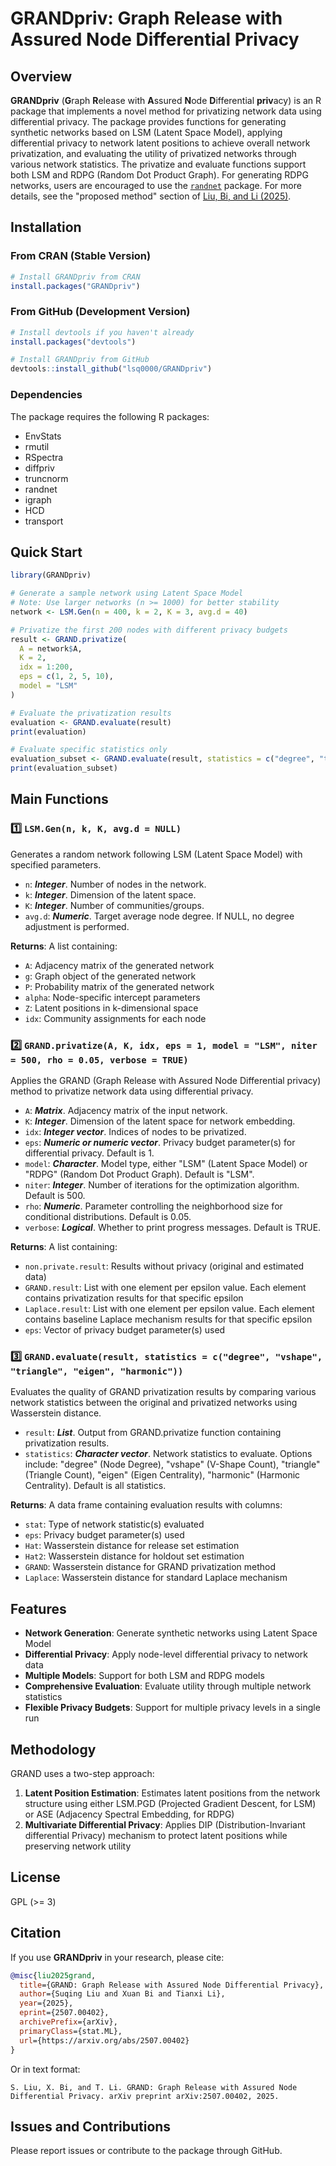 # GRANDpriv: Graph Release with Assured Node Differential Privacy

## Overview

**GRANDpriv** (**G**raph **R**elease with **A**ssured **N**ode **D**ifferential **priv**acy) is an R package that implements a novel method for privatizing network data using differential privacy. The package provides functions for generating synthetic networks based on LSM (Latent Space Model), applying differential privacy to network latent positions to achieve overall network privatization, and evaluating the utility of privatized networks through various network statistics. The privatize and evaluate functions support both LSM and RDPG (Random Dot Product Graph). For generating RDPG networks, users are encouraged to use the [`randnet`](https://CRAN.R-project.org/package=randnet) package. For more details, see the "proposed method" section of [Liu, Bi, and Li (2025)](https://arxiv.org/abs/2507.00402).

## Installation

### From CRAN (Stable Version)

```r
# Install GRANDpriv from CRAN
install.packages("GRANDpriv")
```

<!-- *Note: CRAN version is currently under review and not yet available. Please use the development version from GitHub.* -->

### From GitHub (Development Version)

```r
# Install devtools if you haven't already
install.packages("devtools")

# Install GRANDpriv from GitHub
devtools::install_github("lsq0000/GRANDpriv")
```

### Dependencies

The package requires the following R packages:
- EnvStats
- rmutil  
- RSpectra
- diffpriv
- truncnorm
- randnet
- igraph
- HCD
- transport

## Quick Start

```r
library(GRANDpriv)

# Generate a sample network using Latent Space Model
# Note: Use larger networks (n >= 1000) for better stability
network <- LSM.Gen(n = 400, k = 2, K = 3, avg.d = 40)

# Privatize the first 200 nodes with different privacy budgets
result <- GRAND.privatize(
  A = network$A, 
  K = 2, 
  idx = 1:200, 
  eps = c(1, 2, 5, 10), 
  model = "LSM"
)

# Evaluate the privatization results
evaluation <- GRAND.evaluate(result)
print(evaluation)

# Evaluate specific statistics only
evaluation_subset <- GRAND.evaluate(result, statistics = c("degree", "triangle"))
print(evaluation_subset)
```

## Main Functions

### 1️⃣ `LSM.Gen(n, k, K, avg.d = NULL)`
Generates a random network following LSM (Latent Space Model) with specified parameters.

- `n`: ***Integer***. Number of nodes in the network.
- `k`: ***Integer***. Dimension of the latent space.
- `K`: ***Integer***. Number of communities/groups.
- `avg.d`: ***Numeric***. Target average node degree. If NULL, no degree adjustment is performed.

**Returns**: A list containing:
- `A`: Adjacency matrix of the generated network
- `g`: Graph object of the generated network
- `P`: Probability matrix of the generated network
- `alpha`: Node-specific intercept parameters
- `Z`: Latent positions in k-dimensional space
- `idx`: Community assignments for each node

### 2️⃣ `GRAND.privatize(A, K, idx, eps = 1, model = "LSM", niter = 500, rho = 0.05, verbose = TRUE)`
Applies the GRAND (Graph Release with Assured Node Differential privacy) method to privatize network data using differential privacy.

- `A`: ***Matrix***. Adjacency matrix of the input network.
- `K`: ***Integer***. Dimension of the latent space for network embedding.
- `idx`: ***Integer vector***. Indices of nodes to be privatized.
- `eps`: ***Numeric or numeric vector***. Privacy budget parameter(s) for differential privacy. Default is 1.
- `model`: ***Character***. Model type, either "LSM" (Latent Space Model) or "RDPG" (Random Dot Product Graph). Default is "LSM".
- `niter`: ***Integer***. Number of iterations for the optimization algorithm. Default is 500.
- `rho`: ***Numeric***. Parameter controlling the neighborhood size for conditional distributions. Default is 0.05.
- `verbose`: ***Logical***. Whether to print progress messages. Default is TRUE.

**Returns**: A list containing:
- `non.private.result`: Results without privacy (original and estimated data)
- `GRAND.result`: List with one element per epsilon value. Each element contains privatization results for that specific epsilon
- `Laplace.result`: List with one element per epsilon value. Each element contains baseline Laplace mechanism results for that specific epsilon
- `eps`: Vector of privacy budget parameter(s) used

### 3️⃣ `GRAND.evaluate(result, statistics = c("degree", "vshape", "triangle", "eigen", "harmonic"))`
Evaluates the quality of GRAND privatization results by comparing various network statistics between the original and privatized networks using Wasserstein distance.

- `result`: ***List***. Output from GRAND.privatize function containing privatization results.
- `statistics`: ***Character vector***. Network statistics to evaluate. Options include: "degree" (Node Degree), "vshape" (V-Shape Count), "triangle" (Triangle Count), "eigen" (Eigen Centrality), "harmonic" (Harmonic Centrality). Default is all statistics.

**Returns**: A data frame containing evaluation results with columns:
- `stat`: Type of network statistic(s) evaluated
- `eps`: Privacy budget parameter(s) used
- `Hat`: Wasserstein distance for release set estimation
- `Hat2`: Wasserstein distance for holdout set estimation
- `GRAND`: Wasserstein distance for GRAND privatization method
- `Laplace`: Wasserstein distance for standard Laplace mechanism

## Features

- **Network Generation**: Generate synthetic networks using Latent Space Model
- **Differential Privacy**: Apply node-level differential privacy to network data
- **Multiple Models**: Support for both LSM and RDPG models
- **Comprehensive Evaluation**: Evaluate utility through multiple network statistics
- **Flexible Privacy Budgets**: Support for multiple privacy levels in a single run

## Methodology

GRAND uses a two-step approach:
1. **Latent Position Estimation**: Estimates latent positions from the network structure using either LSM.PGD (Projected Gradient Descent, for LSM) or ASE (Adjacency Spectral Embedding, for RDPG)
2. **Multivariate Differential Privacy**: Applies DIP (Distribution-Invariant differential Privacy) mechanism to protect latent positions while preserving network utility

## License

GPL (>= 3)

## Citation

If you use **GRANDpriv** in your research, please cite:

```bibtex
@misc{liu2025grand,
  title={GRAND: Graph Release with Assured Node Differential Privacy},
  author={Suqing Liu and Xuan Bi and Tianxi Li},
  year={2025},
  eprint={2507.00402},
  archivePrefix={arXiv},
  primaryClass={stat.ML},
  url={https://arxiv.org/abs/2507.00402}
}
```

Or in text format:
```
S. Liu, X. Bi, and T. Li. GRAND: Graph Release with Assured Node Differential Privacy. arXiv preprint arXiv:2507.00402, 2025.
```

## Issues and Contributions

Please report issues or contribute to the package through GitHub.
